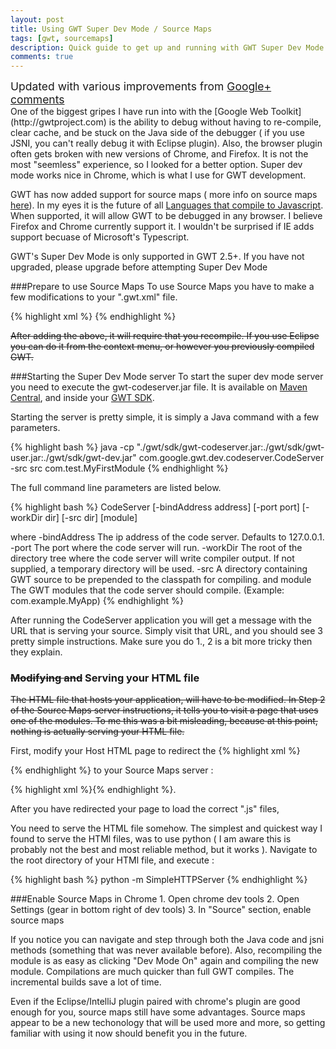 ```yaml
---
layout: post
title: Using GWT Super Dev Mode / Source Maps
tags: [gwt, sourcemaps]
description: Quick guide to get up and running with GWT Super Dev Mode and Source Maps in Google Chrome
comments: true
---
```


<div class="alert warning" style="font-size:1.25em;font-weight:normal;"><i class="icon-attention"> </i>Updated with various improvements from <a href="https://plus.google.com/u/1/101836723454902363467/posts/bHD9xWqkWKc">Google+ comments</a></div>
One of the biggest gripes I have run into with the [Google Web Toolkit](http://gwtproject.com) is the ability to debug without having to re-compile, clear cache, and be stuck on the Java side of the debugger ( if you use JSNI, you can't really debug it with Eclipse plugin).  Also, the browser plugin often gets broken with new versions of Chrome, and Firefox.  It is not the most "seemless" experience, so I looked for a better option.  Super dev mode works nice in Chrome, which is what I use for GWT development.

GWT has now added support for source maps ( more info on source maps [here](http://www.html5rocks.com/en/tutorials/developertools/sourcemaps/)).  In my eyes it is the future of all [Languages that compile to Javascript](https://github.com/jashkenas/coffee-script/wiki/List-of-languages-that-compile-to-JS).  When supported, it will allow GWT to be debugged in any browser.  I believe Firefox and Chrome currently support it.  I wouldn't be surprised if IE adds support becuase of Microsoft's Typescript.

<div class="alert danger">GWT's Super Dev Mode is only supported in GWT 2.5+.  If you have not upgraded, please upgrade before attempting Super Dev Mode</div>

###Prepare to use Source Maps
To use Source Maps you have to make a few modifications to your ".gwt.xml" file.

{% highlight xml %}
<add-linker name="xsiframe" />
<set-configuration-property name="devModeRedirectEnabled" value="true" />
<collapse-all-properties />
{% endhighlight %}

<span style="text-decoration:line-through">After adding the above, it will require that you recompile.  If you use Eclipse you can do it from the context menu, or however you previously compiled GWT.</span>

###Starting the Super Dev Mode server
To start the super dev mode server you need to execute the gwt-codeserver.jar file.  It is available on [Maven Central](http://mvnrepository.com/), and inside your [GWT SDK](https://google-web-toolkit.googlecode.com/files/gwt-2.5.1.zip).  

Starting the server is pretty simple, it is simply a Java command with a few parameters.

{% highlight bash %}
java -cp "./gwt/sdk/gwt-codeserver.jar:./gwt/sdk/gwt-user.jar:./gwt/sdk/gwt-dev.jar" com.google.gwt.dev.codeserver.CodeServer -src src com.test.MyFirstModule
{% endhighlight %}

The full command line parameters are listed below.

{% highlight bash %}
CodeServer [-bindAddress address] [-port port] [-workDir dir] [-src dir] [module]

where
  -bindAddress  The ip address of the code server. Defaults to 127.0.0.1.
  -port         The port where the code server will run.
  -workDir      The root of the directory tree where the code server will write compiler output. If not supplied, a temporary directory will be used.
  -src          A directory containing GWT source to be prepended to the classpath for compiling.
and
  module        The GWT modules that the code server should compile. (Example: com.example.MyApp)
{% endhighlight %}

After running the CodeServer application you will get a  message with the URL that is serving your source.  Simply visit that URL, and you should see 3 pretty simple instructions.  Make sure you do 1., 2 is a bit more tricky then they explain.

### <span style="text-decoration:line-through">Modifying and</span> Serving your HTML file
<span style="text-decoration:line-through">The HTML file that hosts your application, will have to be modified.  In Step 2 of the Source Maps server instructions, it tells you to visit a page that uses one of the modules.  To me this was a bit misleading, because at this point, nothing is actually serving your HTML file.

First, modify your Host HTML page to redirect the
{% highlight xml %}
<script src="module/module.nocache.js"></script>
{% endhighlight %} to your Source Maps server :

{% highlight xml %}<script src="http://localhost:9876/module/module.nocache.js"></script>{% endhighlight %}.

After you have redirected your page to load the correct ".js" files,</span>

You need to serve the HTML file somehow.  The simplest and quickest way I found to serve the HTMl files, was to use python ( I am aware this is probably not the best and most reliable method, but it works ).  Navigate to the root directory of your HTMl file, and execute :

{% highlight bash %}
python -m SimpleHTTPServer
{% endhighlight %}


###Enable Source Maps in Chrome
	1. Open chrome dev tools
    2. Open Settings (gear in bottom right of dev tools)
    3. In "Source" section, enable source maps

If you notice you can navigate and step through both the Java code and jsni methods (something that was never available before).  Also, recompiling the module is as easy as clicking "Dev Mode On" again and compiling the new module.  Compilations are much quicker than full GWT compiles.  The incremental builds save a lot of time.

Even if the Eclipse/IntelliJ plugin paired with chrome's plugin are good enough for you, source maps still have some advantages.  Source maps appear to be a new techonology that will be used more and more, so getting familiar with using it now should benefit you in the future.

